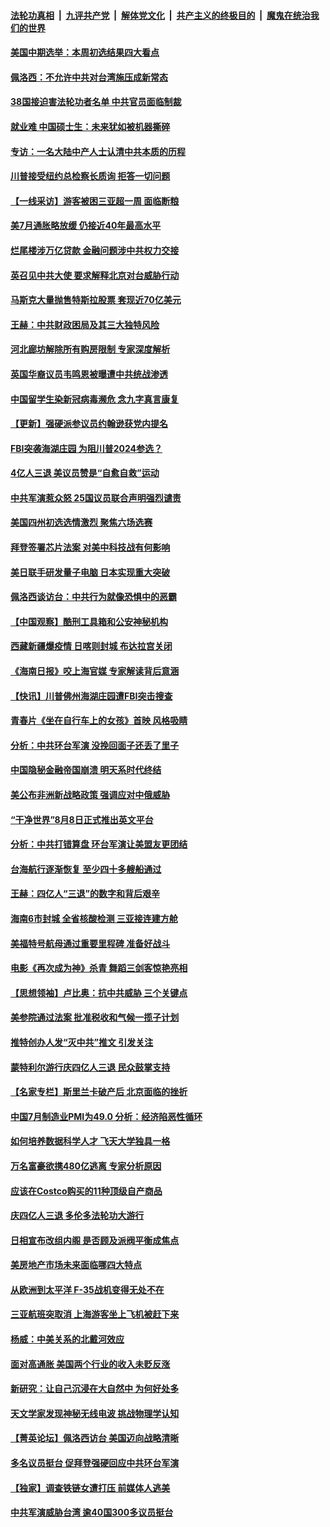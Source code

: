 ####  [法轮功真相](../../../../basic/blob/master/README.md?t=08111631) &nbsp;|&nbsp; [九评共产党](../../../../9ping.md/blob/master/README.md?t=08111631) &nbsp;|&nbsp; [解体党文化](../../../../jtdwh.md/blob/master/README.md?t=08111631)  &nbsp;|&nbsp; [共产主义的终极目的](../../../../gczydzjmd.md/blob/master/README.md?t=08111631) &nbsp;|&nbsp; [魔鬼在统治我们的世界](../../../../mgztzwmdsj.md/blob/master/README.md?t=08111631) 

#### [美国中期选举：本周初选结果四大看点](../pages/nf4514/n13799858.md?t=08111631) 

#### [佩洛西：不允许中共对台湾施压成新常态](../pages/nf4514/n13799927.md?t=08111631) 

#### [38国接迫害法轮功者名单 中共官员面临制裁](../pages/nf4514/n13799696.md?t=08111631) 

#### [就业难 中国硕士生：未来犹如被机器撕碎](../pages/nf4514/n13799828.md?t=08111631) 

#### [专访：一名大陆中产人士认清中共本质的历程](../pages/nf4514/n13799546.md?t=08111631) 

#### [川普接受纽约总检察长质询 拒答一切问题](../pages/nf4514/n13799778.md?t=08111631) 

#### [【一线采访】游客被困三亚超一周 面临断粮](../pages/nf4514/n13799624.md?t=08111631) 

#### [美7月通胀略放缓 仍接近40年最高水平](../pages/nf4514/n13799732.md?t=08111631) 

#### [烂尾楼涉万亿贷款 金融问题涉中共权力交接](../pages/nf4514/n13799798.md?t=08111631) 

#### [英召见中共大使 要求解释北京对台威胁行动](../pages/nf4514/n13799683.md?t=08111631) 

#### [马斯克大量抛售特斯拉股票 套现近70亿美元](../pages/nf4514/n13799547.md?t=08111631) 

#### [王赫：中共财政困局及其三大独特风险](../pages/nf4514/n13799127.md?t=08111631) 

#### [河北廊坊解除所有购房限制 专家深度解析](../pages/nf4514/n13799355.md?t=08111631) 

#### [英国华裔议员韦鸣恩被曝遭中共统战渗透](../pages/nf4514/n13799344.md?t=08111631) 

#### [中国留学生染新冠病毒濒危 念九字真言康复](../pages/nf4514/n13799071.md?t=08111631) 

#### [【更新】强硬派参议员约翰逊获党内提名](../pages/nf4514/n13799017.md?t=08111631) 

#### [FBI突袭海湖庄园 为阻川普2024参选？](../pages/nf4514/n13798986.md?t=08111631) 

#### [4亿人三退 美议员赞是“自愈自救”运动](../pages/nf4514/n13798881.md?t=08111631) 

#### [中共军演惹众怒 25国议员联合声明强烈谴责](../pages/nf4514/n13799034.md?t=08111631) 

#### [美国四州初选选情激烈 聚焦六场选赛](../pages/nf4514/n13798933.md?t=08111631) 

#### [拜登签署芯片法案 对美中科技战有何影响](../pages/nf4514/n13798973.md?t=08111631) 

#### [美日联手研发量子电脑 日本实现重大突破](../pages/nf4514/n13798979.md?t=08111631) 

#### [佩洛西谈访台：中共行为就像恐惧中的恶霸](../pages/nf4514/n13798920.md?t=08111631) 

#### [【中国观察】酷刑工具箱和公安神秘机构](../pages/nf4514/n13798499.md?t=08111631) 

#### [西藏新疆爆疫情 日喀则封城 布达拉宫关闭](../pages/nf4514/n13798637.md?t=08111631) 

#### [《海南日报》咬上海官媒 专家解读背后意涵](../pages/nf4514/n13798639.md?t=08111631) 

#### [【快讯】川普佛州海湖庄园遭FBI突击搜查](../pages/nf4514/n13798436.md?t=08111631) 

#### [青春片《坐在自行车上的女孩》首映 风格吸睛](../pages/nf4514/n13798524.md?t=08111631) 

#### [分析：中共环台军演 没挽回面子还丢了里子](../pages/nf4514/n13798433.md?t=08111631) 

#### [中国隐秘金融帝国崩溃 明天系时代终结](../pages/nf4514/n13798440.md?t=08111631) 

#### [美公布非洲新战略政策 强调应对中俄威胁](../pages/nf4514/n13798330.md?t=08111631) 

#### [“干净世界”8月8日正式推出英文平台](../pages/nf4514/n13798327.md?t=08111631) 

#### [分析：中共打错算盘 环台军演让美盟友更团结](../pages/nf4514/n13797669.md?t=08111631) 

#### [台海航行逐渐恢复 至少四十多艘船通过](../pages/nf4514/n13798173.md?t=08111631) 

#### [王赫：四亿人“三退”的数字和背后艰辛](../pages/nf4514/n13797747.md?t=08111631) 

#### [海南6市封城 全省核酸检测 三亚接连建方舱](../pages/nf4514/n13797722.md?t=08111631) 

#### [美福特号航母通过重要里程碑 准备好战斗](../pages/nf4514/n13797781.md?t=08111631) 

#### [电影《再次成为神》杀青 舞蹈三剑客惊艳亮相](../pages/nf4514/n13797720.md?t=08111631) 

#### [【思想领袖】卢比奥：抗中共威胁 三个关键点](../pages/nf4514/n13782442.md?t=08111631) 

#### [美参院通过法案 批准税收和气候一揽子计划](../pages/nf4514/n13797644.md?t=08111631) 

#### [推特创办人发“灭中共”推文 引发关注](../pages/nf4514/n13797542.md?t=08111631) 

#### [蒙特利尔游行庆四亿人三退 民众鼓掌支持](../pages/nf4514/n13797867.md?t=08111631) 

#### [【名家专栏】斯里兰卡破产后 北京面临的挫折](../pages/nf4514/n13797378.md?t=08111631) 

#### [中国7月制造业PMI为49.0 分析：经济陷恶性循环](../pages/nf4514/n13797619.md?t=08111631) 

#### [如何培养数据科学人才 飞天大学独具一格](../pages/nf4514/n13797621.md?t=08111631) 

#### [万名富豪欲携480亿逃离 专家分析原因](../pages/nf4514/n13797173.md?t=08111631) 

#### [应该在Costco购买的11种顶级自产商品](../pages/nf4514/n13796810.md?t=08111631) 

#### [庆四亿人三退 多伦多法轮功大游行](../pages/nf4514/n13797255.md?t=08111631) 

#### [日相宣布改组内阁 是否顾及派阀平衡成焦点](../pages/nf4514/n13797507.md?t=08111631) 

#### [美房地产市场未来面临哪四大特点](../pages/nf4514/n13794380.md?t=08111631) 

#### [从欧洲到太平洋 F-35战机变得无处不在](../pages/nf4514/n13794379.md?t=08111631) 

#### [三亚航班突取消 上海游客坐上飞机被赶下来](../pages/nf4514/n13797322.md?t=08111631) 

#### [杨威：中美关系的北戴河效应](../pages/nf4514/n13797232.md?t=08111631) 

#### [面对高通胀 美国两个行业的收入未贬反涨](../pages/nf4514/n13797227.md?t=08111631) 

#### [新研究：让自己沉浸在大自然中 为何好处多](../pages/nf4514/n13797213.md?t=08111631) 

#### [天文学家发现神秘无线电波 挑战物理学认知](../pages/nf4514/n13797197.md?t=08111631) 

#### [【菁英论坛】佩洛西访台 美国迈向战略清晰](../pages/nf4514/n13797172.md?t=08111631) 

#### [多名议员挺台 促拜登强硬回应中共环台军演](../pages/nf4514/n13797116.md?t=08111631) 

#### [【独家】调查铁链女遭打压 前媒体人逃美](../pages/nf4514/n13796740.md?t=08111631) 

#### [中共军演威胁台湾 逾40国300多议员挺台](../pages/nf4514/n13796826.md?t=08111631) 

